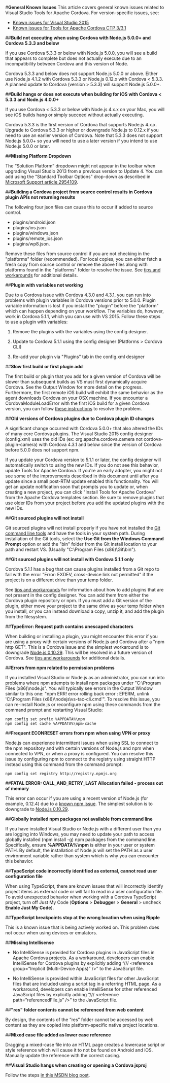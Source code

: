 <properties pageTitle="General Known Issues"
  description="This is an article on bower tutorial"
  services=""
  documentationCenter=""
  authors="kirupa" />

#**General Known Issues**
This article covers general known issues related to Visual Studio Tools for Apache Cordova. For version-specific issues, see:

- [Known issues for Visual Studio 2015](known-issues-vs2015.md)
- [Known issues for Tools for Apache Cordova CTP 3/3.1](known-issues-vs2013.md)

##**Build not executing when using Cordova with Node.js 5.0.0+ and Cordova 5.3.3 and below**

If you use Cordova 5.3.3 or below with Node.js 5.0.0, you will see a build that appears to complete but does not actually execute due to an incompatibility between Cordova and this version of Node.

Cordova 5.3.3 and below does not support Node.js 5.0.0 or above. Either use Node.js 4.1.2 with Cordova 5.3.3 or Node.js 0.12.x with Cordova < 5.3.3. A planned update to Cordova (version > 5.3.3) will support Node.js 5.0.0+.

##**Build hangs or does not execute when building for iOS with Cordova < 5.3.3 and Node.js 4.0.0+**

If you use Cordova < 5.3.3 or below with Node.js 4.x.x on your Mac, you will see iOS builds hang or simply succeed without actually executing.

Cordova 5.3.3 is the first version of Cordova that supports Node.js 4.x.x. Upgrade to Cordova 5.3.3 or higher or downgrade Node.js to 0.12.x if you need to use an earlier version of Cordova.  Note that 5.3.3 does not support Node.js 5.0.0+ so you will need to use a later version if you intend to use Node.js 5.0.0 or later.

##**Missing Platform Dropdown**

The “Solution Platform” dropdown might not appear in the toolbar when upgrading Visual Studio 2013 from a previous version to Update 4. You can add using the “Standard Toolbar Options” drop-down as described in [Microsoft Support article 2954109](http://support.microsoft.com/kb/2954109).

##**Building a Cordova project from source control results in Cordova plugin APIs not returning results**

The following four json files can cause this to occur if added to source control.

- plugins/android.json
- plugins/ios.json
- plugins/windows.json
- plugins/remote_ios.json
- plugins/wp8.json.

Remove these files from source control if you are not checking in the "platforms" folder (recommended). For local copies, you can either fetch a fresh copy from source control or remove the above files along with platforms found in the "platforms" folder to resolve the issue. See [tips and workarounds](../tips-and-workarounds/general/tips-and-workarounds-general-readme.md#missingexclude) for additional details.

##**Plugin with variables not working**

Due to a Cordova issue with Cordova 4.3.0 and 4.3.1, you can run into problems with plugin variables in Cordova versions prior to 5.0.0. Plugin variable information is lost if you install the "plugin" before the "platform" which can happen depending on your workflow. The variables do, however, work in Cordova 5.1.1, which you can use with VS 2015. Follow these steps to use a plugin with variables:

 1. Remove the plugins with the variables using the config designer.

 2. Update to Cordova 5.1.1 using the config designer (Platforms > Cordova CLI)

 3. Re-add your plugin via "Plugins" tab in the config.xml designer

##**Slow first build or first plugin add**

The first build or plugin that you add for a given version of Cordova will be slower than subsequent builds as VS must first dynamically acquire Cordova. See the Output Window for more detail on the progress. Furthermore, the first remote iOS build will exhibit the same behavior as the agent downloads Cordova on your OSX machine. If you encounter a CordovaModuleLoadError with the first iOS build for a given Cordova version, you can follow [these instructions](../tips-and-workarounds/ios/tips-and-workarounds-ios-readme.md#npm-cache) to resolve the problem.

##**Old versions of Cordova plugins due to Cordova plugin ID changes**

A significant change occurred with Cordova 5.0.0+ that also altered the IDs of many core Cordova plugins. The Visual Studio 2015 config designer (config.xml) uses the old IDs (ex: org.apache.cordova.camera not cordova-plugin-camera) with Cordova 4.3.1 and below since the version of Cordova before 5.0.0 does not support npm.

If you update your Cordova version to 5.1.1 or later, the config designer will automatically switch to using the new IDs. If you do not see this behavior, update Tools for Apache Cordova. If you're an early adopter, you might not see some of the improvements described in this document until after you update since a small post-RTM update enabled this functionality. You will get an update notification soon that prompts you to update or, when creating a new project, you can click "Install Tools for Apache Cordova" from the Apache Cordova templates section. Be sure to remove plugins that use older IDs from your project before you add the updated plugins with the new IDs.

##**Git sourced plugins will not install**

Git sourced plugins will not install properly if you have not installed the [Git command line tools](http://www.git-scm.com/downloads) and have the tools in your system path. During installation of the Git tools, select the **Use Git from the Windows Command Prompt** option or add the "bin" folder from the Git install location to your path and restart VS. (Usually "C:\Program Files (x86)\Git\bin").

##**Git sourced plugins will not install with Cordova 5.1.1 only**

Cordova 5.1.1 has a bug that can cause plugins installed from a Git repo to fail with the error "Error: EXDEV, cross-device link not permitted" if the project is on a different drive than your temp folder.

See [tips and workarounds](../tips-and-workarounds/general/tips-and-workarounds-general-readme.md#plugin-xml) for information about how to add plugins that are not present in the config designer. You can add them from either the Cordova plugin repository or npm. If you must add a Git version of the plugin, either move your project to the same drive as your temp folder when you install, or you can instead download a copy, unzip it, and add the plugin from the filesystem.

##**TypeError: Request path contains unescaped characters**

When building or installing a plugin, you might encounter this error if you are using a proxy with certain versions of Node.js and Cordova after a "npm http GET". This is a Cordova issue and the simplest workaround is to downgrade [Node.js 0.10.29](http://nodejs.org/dist/v0.10.29/). This will be resolved in a future version of Cordova. See [tips and workarounds](../tips-and-workarounds/general/tips-and-workarounds-general-readme.md#cordovaproxy) for additional details.

##**Errors from npm related to permission problems**

If you installed Visual Studio or Node.js as an administrator, you can run into problems where npm attempts to install npm packages under "C:\Program Files (x86)\node.js". You will typically see errors in the Output Window similar to this one: "npm ERR! error rolling back error : EPERM, unlink 'C:\Program Files (x86)\nodejs\vs-tac-cli.cmd'". To resolve this issue, you can re-install Node.js or reconfigure npm using these commands from the command prompt and restarting Visual Studio:

```
npm config set prefix %APPDATA%\npm
npm config set cache %APPDATA%\npm-cache
```

##**Frequent ECONRESET errors from npm when using VPN or proxy**

Node.js can experience intermittent issues when using SSL to connect to the npm repository and with certain versions of Node.js and npm when connected to VPN, or when a proxy is configured. You can resolve this issue by configuring npm to connect to the registry using straight HTTP instead using this command from the command prompt:

```
npm config set registry http://registry.npmjs.org
```

##**FATAL ERROR: CALL_AND_RETRY_LAST Allocation failed - process out of memory**

This error can occur if you are using a recent version of Node.js (for example, 0.12.4) due to a [known npm issue](https://github.com/npm/npm/issues/8019). The simplest solution is to downgrade to [Node.js 0.10.29](http://nodejs.org/dist/v0.10.29/).

##**Globally installed npm packages not available from command line**

If you have installed Visual Studio or Node.js with a different user than you are logging into Windows, you may need to update your path to access globally installed (npm install -g) npm packages from the command line. Specifically, ensure **%APPDATA%\npm** is either in your user or system PATH. By default, the installation of Node.js will set the PATH as a user environment variable rather than system which is why you can encounter this behavior.

##**TypeScript code incorrectly identified as external, cannot read user configuration file**

When using TypeScript, there are known issues that will incorrectly identify project items as external code or will fail to read in a user configuration file. To avoid unexpected behavior when working with a Cordova TypeScript project, turn off Just My Code (**Options** > **Debugger** > **General** > uncheck **Enable Just My Code**).

##**TypeScript breakpoints stop at the wrong location when using Ripple**

This is a known issue that is being actively worked on. This problem does not occur when using devices or emulators.

##**Missing Intellisense**

* No IntelliSense is provided for Cordova plugins in JavaScript files in Apache Cordova projects. As a workaround, developers can enable IntelliSense for Cordova plugins by explicitly adding “/// &lt;reference group="Implicit (Multi-Device Apps)” /&gt;” to the JavaScript file.

* No IntelliSense is provided within JavaScript files for other JavaScript files that are included using a script tag in a referring HTML page. As a workaround, developers can enable IntelliSense for other referenced JavaScript files by explicitly adding “/// &lt;reference path=”referencedFile.js” /&gt;” to the JavaScript file.

##**"res" folder contents cannot be referenced from web content**

By design, the contents of the “res” folder cannot be accessed by web content as they are copied into platform-specific native project locations.

##**Mixed case file added as lower case reference**

Dragging a mixed-case file into an HTML page creates a lowercase script or style reference which will cause it to not be found on Android and iOS. Manually update the reference with the correct casing.

##**Visual Studio hangs when creating or opening a Cordova jsproj**

Follow the steps [in this MSDN blog post](https://social.msdn.microsoft.com/Forums/en-US/0e5115ca-83a7-4294-8740-289b3f453fca/rtm-known-issue-package-load-failure-when-creating-a-windows-app-project-with-javascript-or-hang).
